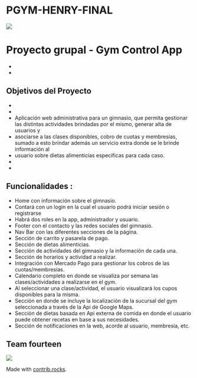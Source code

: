 # PGYM-HENRY-FINAL
<p align='left'>
    <img src='https://static.wixstatic.com/media/85087f_0d84cbeaeb824fca8f7ff18d7c9eaafd~mv2.png/v1/fill/w_160,h_30,al_c,q_85,usm_0.66_1.00_0.01/Logo_completo_Color_1PNG.webp' </img>
</p>

# Proyecto grupal - Gym Control App
*
*
## Objetivos del Proyecto
*
*
*    Aplicación web administrativa para un gimnasio, que permita gestionar las distintas actividades brindadas por el mismo, generar alta de usuarios y
*    asociarse a las clases disponibles, cobro de cuotas y membresías, sumado a esto brindar además un servicio extra donde se le brinde información al
*    usuario sobre dietas alimenticias específicas para cada caso.
*
*
## Funcionalidades :
*   Home con información sobre el gimnasio.
*   Contará con un login en la cual el usuario podrá iniciar sesión o registrarse
*   Habrá dos roles en la app, administrador y usuario.
*   Footer con el contacto y las redes sociales del gimnasio.
*   Nav Bar con las diferentes secciones de la página.
*   Sección de carrito y pasarela de pago.
*   Sección de dietas alimenticias.
*   Sección de actividades del gimnasio y la información de cada una.
*   Sección de horarios y actividad a realizar.
*   Integración con Mercado Pago para gestionar los cobros de las cuotas/membresías.
*   Calendario completo en donde se visualiza por semana las clases/actividades a realizarse en el gym.
*   Al seleccionar una clase/actividad, el usuario visualizará los cupos disponibles para la misma.
*   Sección en donde se incluye la localización de la sucursal del gym seleccionada a través de la Api de Google Maps.
*   Sección de dietas basada en Api externa de comida en donde el usuario puede obtener recetas en base a sus necesidades.
*   Sección de notificaciones en la web, acorde al usuario, membresía, etc.

## Team fourteen
<a href="https://github.com/agskbr/PF-Gym-Control-App/graphs/contributors">
  <img src="https://contrib.rocks/image?repo=agskbr/PF-Gym-Control-App" />
</a>

Made with [contrib.rocks](https://contrib.rocks).

